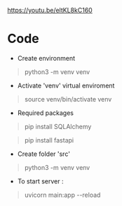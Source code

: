 https://youtu.be/eltKL8kC160

# Code

- Create environment
> python3 -m venv venv

- Activate 'venv' virtual enviroment
> source venv/bin/activate venv

- Required packages
> pip install SQLAlchemy

> pip install fastapi

- Create folder 'src'
> python3 -m venv venv

- To start server : 
> uvicorn main:app --reload
